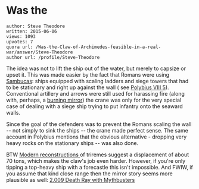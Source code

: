 # Was the 

	author: Steve Theodore
	written: 2015-06-06
	views: 1093
	upvotes: 7
	quora url: /Was-the-Claw-of-Archimedes-feasible-in-a-real-war/answer/Steve-Theodore
	author url: /profile/Steve-Theodore


The idea was not to lift the ship out of the water, but merely to capsize or upset it. This was made easier by the fact that Romans were using [Sambucas](http://en.wikipedia.org/wiki/Sambuca_%28siege_engine%29): ships equipped with scaling ladders and siege towers that had to be stationary and right up against the wall ( see [Polybius VIII 5](http://www.math.nyu.edu/~crorres/Archimedes/Siege/Polybius.html)). Conventional artillery and arrows were still used for harassing fire (along with, perhaps, a [burning mirror](http://www.unmuseum.org/burning_mirror.htm)) the crane was only for the very special case of dealing with a siege ship trying to put infantry onto the seaward walls.

Since the goal of the defenders was to prevent the Romans scaling the wall -- not simply to sink the ships -- the crane made perfect sense. The same account in Polybius mentions that the obvious alternative - dropping very heavy rocks on the stationary ships -- was also done.

BTW [Modern reconstructions ](http://www.triremeolympias.com/design.html)of triremes suggest a displacement of about 70 tons, which makes the claw's job even harder. However, if you're only tipping a top-heavy ship with a forecastle this isn't impossible. And FWIW, if you assume that kind close range then the mirror story seems more plausible as well: [2.009 Death Ray with Mythbusters](http://web.mit.edu/2.009/www/experiments/deathray/10_Mythbusters.html)

